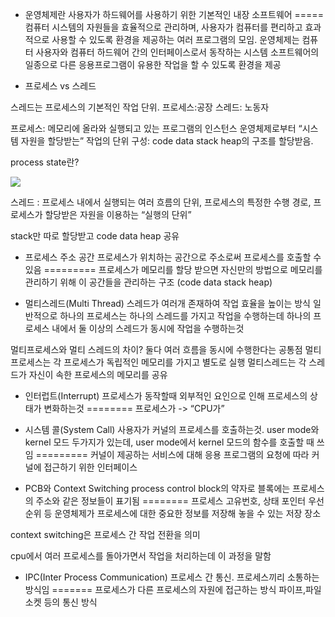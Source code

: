 

* 운영체제란
사용자가 하드웨어를 사용하기 위한 기본적인 내장 소프트웨어
=====
컴퓨터 시스템의 자원들을 효율적으로 관리하며, 사용자가 컴퓨터를 편리하고 효과적으로 사용할 수 있도록 환경을 제공하는 여러 프로그램의 모임.
운영체제는 컴퓨터 사용자와 컴퓨터 하드웨어 간의 인터페이스로서 동작하는 시스템 소프트웨어의 일종으로 다른 응용프로그램이 유용한 작업을 할 수 있도록 환경을 제공

* 프로세스 vs 스레드

스레드는 프로세스의 기본적인 작업 단위. 프로세스:공장 스레드: 노동자

프로세스: 메모리에 올라와 실행되고 있는 프로그램의 인스턴스
운영체제로부터 “시스템 자원을 할당받는” 작업의 단위
구성: code data stack heap의 구조를 할당받음.

process state란?

![](https://blog.kakaocdn.net/dn/cqk9Wt/btq9Rehkwfd/6QNk4WEKb7O7JR4TvXakvK/img.png)

스레드 : 프로세스 내에서 실행되는 여러 흐름의 단위, 프로세스의 특정한 수행 경로, 프로세스가 할당받은 자원을 이용하는 “실행의 단위”

stack만 따로 할당받고 code data heap 공유


* 프로세스 주소 공간
프로세스가 위치하는 공간으로 주소로써 프로세스를 호출할 수 있음
=========
프로세스가 메모리를 할당 받으면 자신만의 방법으로 메모리를 관리하기 위해 이 공간들을 관리하는 구조 (code data stack heap)

* 멀티스레드(Multi Thread)
스레드가 여러개 존재하여 작업 효율을 높이는 방식
일반적으로 하나의 프로세스는 하나의 스레드를 가지고 작업을 수행하는데
하나의 프로세스 내에서 둘 이상의 스레드가 동시에 작업을 수행하는것


멀티프로세스와 멀티 스레드의 차이?
둘다 여러 흐름을 동시에 수행한다는 공통점
멀티프로세스는 각 프로세스가 독립적인 메모리를 가지고 별도로 실행
멀티스레드는 각 스레드가 자신이 속한 프로세스의 메모리를 공유



* 인터럽트(Interrupt)
프로세스가 동작할때 외부적인 요인으로 인해 프로세스의 상태가 변화하는것
========
프로세스가 -> “CPU가”

* 시스템 콜(System Call)
사용자가 커널의 프로세스를 호출하는것.
user mode와 kernel 모드 두가지가 있는데, user mode에서 kernel 모드의 함수를 호출할 때 쓰임
=========
커널이 제공하는 서비스에 대해 응용 프로그램의 요청에 따라 커널에 접근하기 위한 인터페이스

* PCB와 Context Switching
process control block의 약자로 블록에는 프로세스의 주소와 같은 정보들이 표기됨
========
프로세스 고유번호, 상태 포인터 우선순위 등 운영체제가 프로세스에 대한 중요한 정보를 저장해 놓을 수 있는 저장 장소

context switching은 프로세스 간 작업 전환을 의미

cpu에서 여러 프로세스를 돌아가면서 작업을 처리하는데 이 과정을 말함

* IPC(Inter Process Communication)
프로세스 간 통신. 프로세스끼리 소통하는 방식임
=======
프로세스가 다른 프로세스의 자원에 접근하는 방식
파이프,파일 소켓 등의 통신 방식
